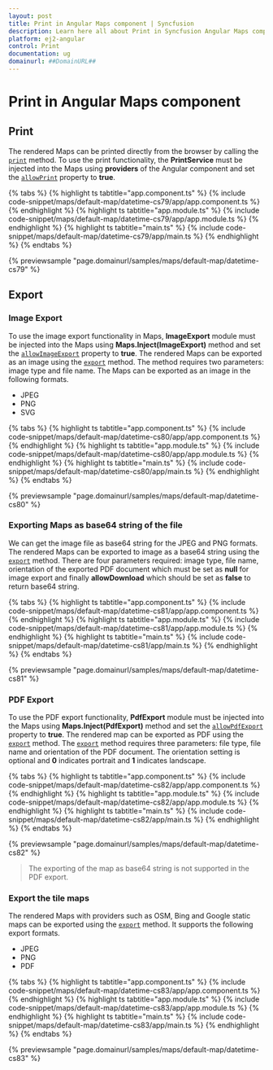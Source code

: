 ```yaml
---
layout: post
title: Print in Angular Maps component | Syncfusion
description: Learn here all about Print in Syncfusion Angular Maps component of Syncfusion Essential JS 2 and more.
platform: ej2-angular
control: Print 
documentation: ug
domainurl: ##DomainURL##
---
```


# Print in Angular Maps component

## Print

The rendered Maps can be printed directly from the browser by calling the [`print`](https://ej2.syncfusion.com/angular/documentation/api/maps/#print) method. To use the print functionality, the **PrintService** must be injected into the Maps using **providers** of the Angular component and set the [`allowPrint`](https://ej2.syncfusion.com/angular/documentation/api/maps/#allowprint) property to **true**.

{% tabs %}
{% highlight ts tabtitle="app.component.ts" %}
{% include code-snippet/maps/default-map/datetime-cs79/app/app.component.ts %}
{% endhighlight %}
{% highlight ts tabtitle="app.module.ts" %}
{% include code-snippet/maps/default-map/datetime-cs79/app/app.module.ts %}
{% endhighlight %}
{% highlight ts tabtitle="main.ts" %}
{% include code-snippet/maps/default-map/datetime-cs79/app/main.ts %}
{% endhighlight %}
{% endtabs %}
  
{% previewsample "page.domainurl/samples/maps/default-map/datetime-cs79" %}

## Export

### Image Export

To use the image export functionality in Maps, **ImageExport** module must be injected into the Maps using **Maps.Inject(ImageExport)** method and set the [`allowImageExport`](https://ej2.syncfusion.com/angular/documentation/api/maps/#allowimageexport) property to **true**. The rendered Maps can be exported as an image using the [`export`](https://ej2.syncfusion.com/angular/documentation/api/maps/#export) method. The method requires two parameters: image type and file name. The Maps can be exported as an image in the following formats.

* JPEG
* PNG
* SVG

{% tabs %}
{% highlight ts tabtitle="app.component.ts" %}
{% include code-snippet/maps/default-map/datetime-cs80/app/app.component.ts %}
{% endhighlight %}
{% highlight ts tabtitle="app.module.ts" %}
{% include code-snippet/maps/default-map/datetime-cs80/app/app.module.ts %}
{% endhighlight %}
{% highlight ts tabtitle="main.ts" %}
{% include code-snippet/maps/default-map/datetime-cs80/app/main.ts %}
{% endhighlight %}
{% endtabs %}
  
{% previewsample "page.domainurl/samples/maps/default-map/datetime-cs80" %}

### Exporting Maps as base64 string of the file

We can get the image file as base64 string for the JPEG and PNG formats. The rendered Maps can be exported to image as a base64 string using the [`export`](https://ej2.syncfusion.com/angular/documentation/api/maps/#export) method. There are four parameters required: image type, file name, orientation of the exported PDF document which must be set as **null** for image export and finally **allowDownload** which should be set as **false** to return base64 string.

{% tabs %}
{% highlight ts tabtitle="app.component.ts" %}
{% include code-snippet/maps/default-map/datetime-cs81/app/app.component.ts %}
{% endhighlight %}
{% highlight ts tabtitle="app.module.ts" %}
{% include code-snippet/maps/default-map/datetime-cs81/app/app.module.ts %}
{% endhighlight %}
{% highlight ts tabtitle="main.ts" %}
{% include code-snippet/maps/default-map/datetime-cs81/app/main.ts %}
{% endhighlight %}
{% endtabs %}
  
{% previewsample "page.domainurl/samples/maps/default-map/datetime-cs81" %}

### PDF Export

To use the PDF export functionality, **PdfExport** module must be injected into the Maps using **Maps.Inject(PdfExport)** method and set the [`allowPdfExport`](https://ej2.syncfusion.com/angular/documentation/api/maps/#allowpdfexport) property to **true**. The rendered map can be exported as PDF using the [`export`](https://ej2.syncfusion.com/angular/documentation/api/maps/#export) method. The [`export`](https://ej2.syncfusion.com/angular/documentation/api/maps/#export) method requires three parameters: file type, file name and orientation of the PDF document. The orientation setting is optional and **0** indicates portrait and **1** indicates landscape.

{% tabs %}
{% highlight ts tabtitle="app.component.ts" %}
{% include code-snippet/maps/default-map/datetime-cs82/app/app.component.ts %}
{% endhighlight %}
{% highlight ts tabtitle="app.module.ts" %}
{% include code-snippet/maps/default-map/datetime-cs82/app/app.module.ts %}
{% endhighlight %}
{% highlight ts tabtitle="main.ts" %}
{% include code-snippet/maps/default-map/datetime-cs82/app/main.ts %}
{% endhighlight %}
{% endtabs %}
  
{% previewsample "page.domainurl/samples/maps/default-map/datetime-cs82" %}

>The exporting of the map as base64 string is not supported in the PDF export.

### Export the tile maps

The rendered Maps with providers such as OSM, Bing and Google static maps can be exported using the [`export`](https://ej2.syncfusion.com/angular/documentation/api/maps/#export) method. It supports the following export formats.

* JPEG
* PNG
* PDF

{% tabs %}
{% highlight ts tabtitle="app.component.ts" %}
{% include code-snippet/maps/default-map/datetime-cs83/app/app.component.ts %}
{% endhighlight %}
{% highlight ts tabtitle="app.module.ts" %}
{% include code-snippet/maps/default-map/datetime-cs83/app/app.module.ts %}
{% endhighlight %}
{% highlight ts tabtitle="main.ts" %}
{% include code-snippet/maps/default-map/datetime-cs83/app/main.ts %}
{% endhighlight %}
{% endtabs %}
  
{% previewsample "page.domainurl/samples/maps/default-map/datetime-cs83" %}